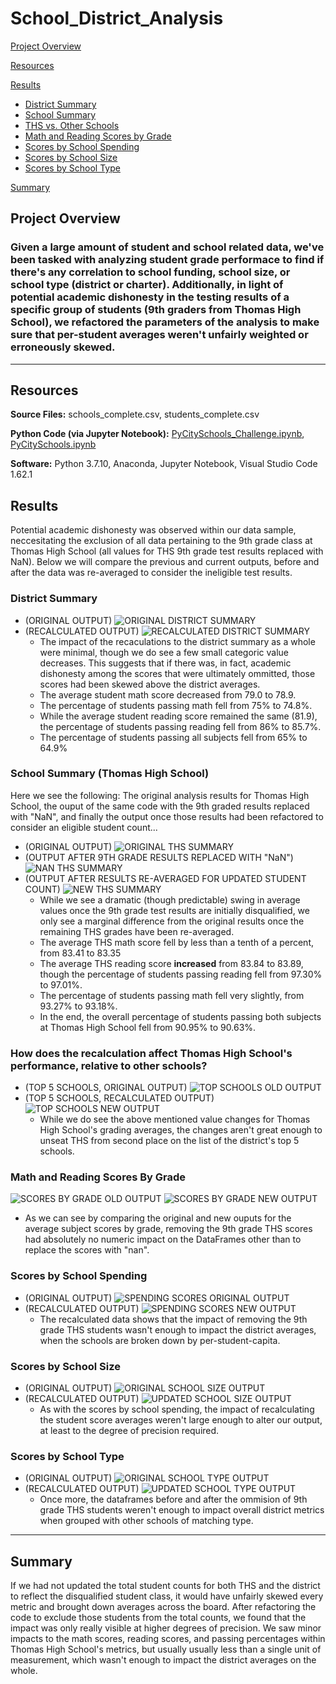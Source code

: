 # School_District_Analysis

[Project Overview](#project-overview)

[Resources](#resources)

[Results](#results)

- [District Summary](#district-summary)
- [School Summary](#school-summary-thomas-high-school)
- [THS vs. Other Schools](#How-does-the-recalculation-affect-Thomas-High-Schools-performance-relative-to-other-schools)
- [Math and Reading Scores by Grade](#math-and-reading-scores-by-grade)
- [Scores by School Spending](#scores-by-school-spending)
- [Scores by School Size](#scores-by-school-size)
- [Scores by School Type](#scores-by-school-type)

[Summary](#summary)

## Project Overview

### Given a large amount of student and school related data, we've been tasked with analyzing student grade performace to find if there's any correlation to school funding, school size, or school type (district or charter).  Additionally, in light of potential academic dishonesty in the testing results of a specific group of students (9th graders from Thomas High School), we refactored the parameters of the analysis to make sure that per-student averages weren't unfairly weighted or erroneously skewed.
---
## Resources
**Source Files:** schools_complete.csv, students_complete.csv

**Python Code (via Jupyter Notebook):** [PyCitySchools_Challenge.ipynb](https://github.com/ZeroDarkHardy/School_District_Analysis/blob/main/PyCitySchools_Challenge.ipynb), [PyCitySchools.ipynb](https://github.com/ZeroDarkHardy/School_District_Analysis/blob/main/PyCitySchools.ipynb)

**Software:** Python 3.7.10, Anaconda, Jupyter Notebook, Visual Studio Code 1.62.1

## Results
Potential academic dishonesty was observed within our data sample, neccesitating the exclusion of all data pertaining to the 9th grade class at Thomas High School (all values for THS 9th grade test results replaced with NaN).  Below we will compare the previous and current outputs, before and after the data was re-averaged to consider the ineligible test results.

### District Summary
- (ORIGINAL OUTPUT)
![ORIGINAL DISTRICT SUMMARY](https://github.com/ZeroDarkHardy/School_District_Analysis/blob/main/Resources/district_summary_df_old1.png)
- (RECALCULATED OUTPUT)
![RECALCULATED DISTRICT SUMMARY](https://github.com/ZeroDarkHardy/School_District_Analysis/blob/main/Resources/district_summary_df_new.png)
    - The impact of the recaculations to the district summary as a whole were minimal, though we do see a few small categoric value decreases.  This suggests that if there was, in fact, academic dishonesty among the scores that were ultimately ommitted, those scores had been skewed above the district averages.
    - The average student math score decreased from 79.0 to 78.9.
    - The percentage of students passing math fell from 75% to 74.8%.
    - While the average student reading score remained the same (81.9), the percentage of students passing reading fell from 86% to 85.7%.
    - The percentage of students passing all subjects fell from 65% to 64.9%

### School Summary (Thomas High School)
Here we see the following:  The original analysis results for Thomas High School, the ouput of the same code with the 9th graded results replaced with "NaN", and finally the output once those results had been refactored to consider an eligible student count...
- (ORIGINAL OUTPUT)
![ORIGINAL THS SUMMARY](https://github.com/ZeroDarkHardy/School_District_Analysis/blob/main/Resources/ths_summary_old1.png)
- (OUTPUT AFTER 9TH GRADE RESULTS REPLACED WITH "NaN")
![NAN THS SUMMARY](https://github.com/ZeroDarkHardy/School_District_Analysis/blob/main/Resources/ths_summary_old.png)
- (OUTPUT AFTER RESULTS RE-AVERAGED FOR UPDATED STUDENT COUNT)
![NEW THS SUMMARY](https://github.com/ZeroDarkHardy/School_District_Analysis/blob/main/Resources/ths_summary_new.png)
    - While we see a dramatic (though predictable) swing in average values once the 9th grade test results are initially disqualified, we only see a marginal difference from the original results once the remaining THS grades have been re-averaged.
    - The average THS math score fell by less than a tenth of a percent, from 83.41 to 83.35
    - The average THS reading score **increased** from 83.84 to 83.89, though the percentage of students passing reading fell from 97.30% to 97.01%.
    - The percentage of students passing math fell very slightly, from 93.27% to 93.18%.
    - In the end, the overall percentage of students passing both subjects at Thomas High School fell from 90.95% to 90.63%.

### How does the recalculation affect Thomas High School's performance, relative to other schools?
- (TOP 5 SCHOOLS, ORIGINAL OUTPUT)
![TOP SCHOOLS OLD OUTPUT](https://github.com/ZeroDarkHardy/School_District_Analysis/blob/main/Resources/top_schools_old.png)
- (TOP 5 SCHOOLS, RECALCULATED OUTPUT)
![TOP SCHOOLS NEW OUTPUT](https://github.com/ZeroDarkHardy/School_District_Analysis/blob/main/Resources/top_schools_new.png)
    - While we do see the above mentioned value changes for Thomas High School's grading averages, the changes aren't great enough to unseat THS from second place on the list of the district's top 5 schools.

### Math and Reading Scores By Grade
![SCORES BY GRADE OLD OUTPUT](https://github.com/ZeroDarkHardy/School_District_Analysis/blob/main/Resources/per_grade_scores_gallery_old.png)
![SCORES BY GRADE NEW OUTPUT](https://github.com/ZeroDarkHardy/School_District_Analysis/blob/main/Resources/per_grade_scores_gallery_new.png)
- As we can see by comparing the original and new ouputs for the average subject scores by grade, removing the 9th grade THS scores had absolutely no numeric impact on the DataFrames other than to replace the scores with "nan".

### Scores by School Spending
- (ORIGINAL OUTPUT)
![SPENDING SCORES ORIGINAL OUTPUT](https://github.com/ZeroDarkHardy/School_District_Analysis/blob/main/Resources/spending_summary_df_old.png)
- (RECALCULATED OUTPUT)
![SPENDING SCORES NEW OUTPUT](https://github.com/ZeroDarkHardy/School_District_Analysis/blob/main/Resources/spending_summary_df_new.png)
    - The recalculated data shows that the impact of removing the 9th grade THS students wasn't enough to impact the district averages, when the schools are broken down by per-student-capita.

### Scores by School Size
- (ORIGINAL OUTPUT)
![ORIGINAL SCHOOL SIZE OUTPUT](https://github.com/ZeroDarkHardy/School_District_Analysis/blob/main/Resources/size_summary_df_old.png)
- (RECALCULATED OUTPUT)
![UPDATED SCHOOL SIZE OUTPUT](https://github.com/ZeroDarkHardy/School_District_Analysis/blob/main/Resources/size_summary_df_new.png)
    - As with the scores by school spending, the impact of recalculating the student score averages weren't large enough to alter our output, at least to the degree of precision required.

### Scores by School Type
- (ORIGINAL OUTPUT)
![ORIGINAL SCHOOL TYPE OUTPUT](https://github.com/ZeroDarkHardy/School_District_Analysis/blob/main/Resources/type_summary_df_old.png)
- (RECALCULATED OUTPUT)
![UPDATED SCHOOL TYPE OUTPUT](https://github.com/ZeroDarkHardy/School_District_Analysis/blob/main/Resources/type_summary_df_new.png)
    - Once more, the dataframes before and after the ommision of 9th grade THS students weren't enough to impact overall district metrics when grouped with other schools of matching type.
---
## Summary
If we had not updated the total student counts for both THS and the district to reflect the disqualified student class, it would have unfairly skewed every metric and brought down averages across the board. After refactoring the code to exclude those students from the total counts, we found that the impact was only really visible at higher degrees of precision.  We saw minor impacts to the math scores, reading scores, and passing percentages within Thomas High School's metrics, but usually usually less than a single unit of measurement, which wasn't enough to impact the district averages on the whole.
